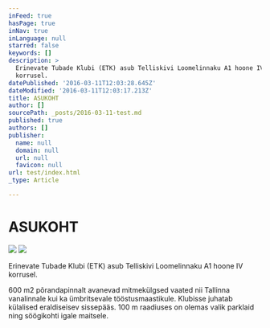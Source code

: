 ```yaml
---
inFeed: true
hasPage: true
inNav: true
inLanguage: null
starred: false
keywords: []
description: >
  Erinevate Tubade Klubi (ETK) asub Telliskivi Loomelinnaku A1 hoone IV
  korrusel.
datePublished: '2016-03-11T12:03:28.645Z'
dateModified: '2016-03-11T12:03:17.213Z'
title: ASUKOHT
author: []
sourcePath: _posts/2016-03-11-test.md
published: true
authors: []
publisher:
  name: null
  domain: null
  url: null
  favicon: null
url: test/index.html
_type: Article

---
```

# ASUKOHT
![](https://the-grid-user-content.s3-us-west-2.amazonaws.com/d61d077c-9893-4682-82a7-276c2bf426f1.jpg)
![](https://the-grid-user-content.s3-us-west-2.amazonaws.com/f8a43712-b47d-46c6-aedf-ac2aa628a468.png)

Erinevate Tubade Klubi (ETK) asub Telliskivi Loomelinnaku A1 hoone IV korrusel.

600 m2 põrandapinnalt avanevad mitmekülgsed vaated nii Tallinna vanalinnale kui ka ümbritsevale tööstusmaastikule.
Klubisse juhatab külalised eraldiseisev sissepääs. 100 m raadiuses on olemas valik parklaid ning söögikohti igale maitsele.